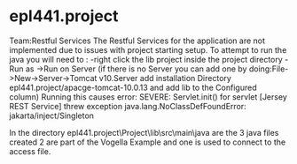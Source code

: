 # epl441.project
Team:Restful Services
The Restful Services for the application are not implemented due to issues with project starting setup.
To attempt to run the java you will need to :
-right click the lib project inside the project directory 
-Run as ->Run on Server
(if there is no Server you can add one by doing:File->New->Server->Tomcat v10.Server add installation Directory epl441.project/apacge-tomcat-10.0.13 and add lib to the Configured column)
Running this causes error:
SEVERE: Servlet.init() for servlet [Jersey REST Service] threw exception
java.lang.NoClassDefFoundError: jakarta/inject/Singleton

In the directory epl441.project\Project\lib\src\main\java  are the 3 java files created 2 are part of the Vogella Example and one is used to connect to the access file.

